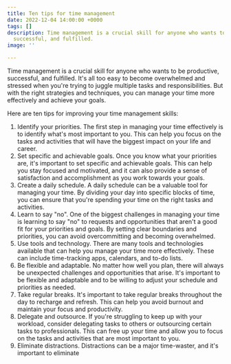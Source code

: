 ```yaml
---
title: Ten tips for time management
date: 2022-12-04 14:00:00 +0000
tags: []
description: Time management is a crucial skill for anyone who wants to be productive,
  successful, and fulfilled.
image: ''

---
```

Time management is a crucial skill for anyone who wants to be productive, successful, and fulfilled. It's all too easy to become overwhelmed and stressed when you're trying to juggle multiple tasks and responsibilities. But with the right strategies and techniques, you can manage your time more effectively and achieve your goals.

Here are ten tips for improving your time management skills:

1. Identify your priorities. The first step in managing your time effectively is to identify what's most important to you. This can help you focus on the tasks and activities that will have the biggest impact on your life and career.
2. Set specific and achievable goals. Once you know what your priorities are, it's important to set specific and achievable goals. This can help you stay focused and motivated, and it can also provide a sense of satisfaction and accomplishment as you work towards your goals.
3. Create a daily schedule. A daily schedule can be a valuable tool for managing your time. By dividing your day into specific blocks of time, you can ensure that you're spending your time on the right tasks and activities.
4. Learn to say "no". One of the biggest challenges in managing your time is learning to say "no" to requests and opportunities that aren't a good fit for your priorities and goals. By setting clear boundaries and priorities, you can avoid overcommitting and becoming overwhelmed.
5. Use tools and technology. There are many tools and technologies available that can help you manage your time more effectively. These can include time-tracking apps, calendars, and to-do lists.
6. Be flexible and adaptable. No matter how well you plan, there will always be unexpected challenges and opportunities that arise. It's important to be flexible and adaptable and to be willing to adjust your schedule and priorities as needed.
7. Take regular breaks. It's important to take regular breaks throughout the day to recharge and refresh. This can help you avoid burnout and maintain your focus and productivity.
8. Delegate and outsource. If you're struggling to keep up with your workload, consider delegating tasks to others or outsourcing certain tasks to professionals. This can free up your time and allow you to focus on the tasks and activities that are most important to you.
9. Eliminate distractions. Distractions can be a major time-waster, and it's important to eliminate